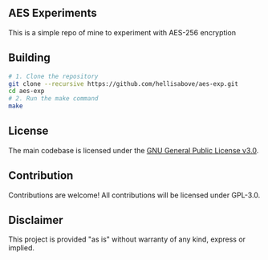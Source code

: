 ## AES Experiments

This is a simple repo of mine to experiment with AES-256 encryption

## Building
```bash
# 1. Clone the repository
git clone --recursive https://github.com/hellisabove/aes-exp.git
cd aes-exp
# 2. Run the make command
make
```

## License

The main codebase is licensed under the [GNU General Public License v3.0](LICENSE).

## Contribution

Contributions are welcome! All contributions will be licensed under GPL-3.0.

## Disclaimer

This project is provided "as is" without warranty of any kind, express or implied.
